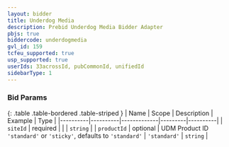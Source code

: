 ```yaml
---
layout: bidder
title: Underdog Media
description: Prebid Underdog Media Bidder Adapter
pbjs: true
biddercode: underdogmedia
gvl_id: 159
tcfeu_supported: true
usp_supported: true
userIds: 33acrossId, pubCommonId, unifiedId
sidebarType: 1
---
```


### Bid Params

{: .table .table-bordered .table-striped }
| Name     | Scope    | Description | Example | Type     |
|----------|----------|-------------|---------|----------|
| `siteId` | required |             |         | `string` |
| `productId` | optional | UDM Product ID `'standard'` or `'sticky'`, defaults to `'standard'` | `'standard'`   | `string` |
